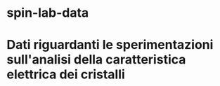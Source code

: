 # spin-lab-data
# Dati riguardanti le sperimentazioni sull'analisi della caratteristica elettrica dei cristalli
